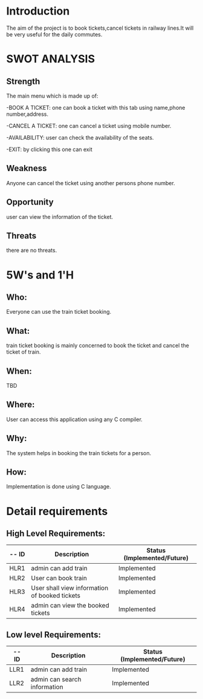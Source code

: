 # Introduction
The aim of the project is to book tickets,cancel tickets in railway lines.It will be very useful for the daily commutes.

# SWOT ANALYSIS
## Strength
The main menu which is made up of:
   
   -BOOK A TICKET: one can book a ticket with this tab using name,phone number,address.
    
    
   -CANCEL A TICKET: one can cancel a ticket using mobile number.
    
    
   -AVAILABILITY: user can check the availability of the seats.
   
   -EXIT: by clicking this one can exit
## Weakness 
Anyone can cancel the ticket using another persons phone number.
## Opportunity 
user can view the information of the ticket.
## Threats
there are no threats.
# 5W's and 1'H
## Who:
Everyone can use the train ticket booking.
## What:
train ticket booking is mainly concerned to book the ticket and cancel the ticket of train.
## When:
TBD
## Where:
User can access this application using any C compiler.
## Why:
The system helps in booking the train tickets for a person.
## How:
Implementation is done using C language.

# Detail requirements
## High Level Requirements:
-- ID | Description | Status (Implemented/Future)
----- | ------------|---------------------------
HLR1| admin can add train | Implemented
HLR2| User can book train| Implemented
HLR3| User shall view information of booked tickets| Implemented
HLR4| admin can view the booked tickets| Implemented



##  Low level Requirements:
-- ID | Description | Status (Implemented/Future)
----- | ------------|---------------------------
LLR1| admin can add train  | Implemented
LLR2| admin can search information | Implemented

